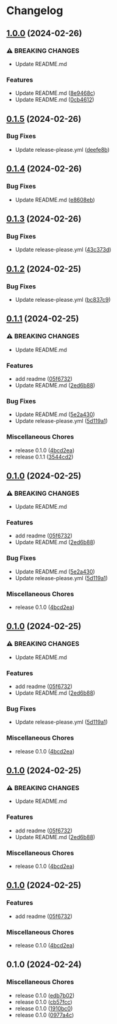 # Changelog

## [1.0.0](https://github.com/yitengjun/release-please-demo/compare/v0.1.5...v1.0.0) (2024-02-26)


### ⚠ BREAKING CHANGES

* Update README.md

### Features

* Update README.md ([8e9468c](https://github.com/yitengjun/release-please-demo/commit/8e9468ca00abc803ba8d82e5d694ced7557dcfb0))
* Update README.md ([0cb4612](https://github.com/yitengjun/release-please-demo/commit/0cb46122102e54c8b7b4b6d77032b9e6c62cb8b8))

## [0.1.5](https://github.com/yitengjun/release-please-demo/compare/v0.1.4...v0.1.5) (2024-02-26)


### Bug Fixes

* Update release-please.yml ([deefe8b](https://github.com/yitengjun/release-please-demo/commit/deefe8b51e64e8af14f0376dbd6a1c10e0c0764b))

## [0.1.4](https://github.com/yitengjun/release-please-demo/compare/v0.1.3...v0.1.4) (2024-02-26)


### Bug Fixes

* Update README.md ([e8608eb](https://github.com/yitengjun/release-please-demo/commit/e8608eb4f1b778573b55b01cd2ebd3eb43642527))

## [0.1.3](https://github.com/yitengjun/release-please-demo/compare/v0.1.2...v0.1.3) (2024-02-26)


### Bug Fixes

* Update release-please.yml ([43c373d](https://github.com/yitengjun/release-please-demo/commit/43c373d1b893b30093e85fd997ca179c7374cecd))

## [0.1.2](https://github.com/yitengjun/release-please-demo/compare/v0.1.1...v0.1.2) (2024-02-25)


### Bug Fixes

* Update release-please.yml ([bc837c9](https://github.com/yitengjun/release-please-demo/commit/bc837c9bd8c2544e4a02d5abaff65a8d71bbe15e))

## [0.1.1](https://github.com/yitengjun/release-please-demo/compare/v0.1.0...v0.1.1) (2024-02-25)


### ⚠ BREAKING CHANGES

* Update README.md

### Features

* add readme ([05f6732](https://github.com/yitengjun/release-please-demo/commit/05f6732713860a5613ef826512f44ff1895626af))
* Update README.md ([2ed6b88](https://github.com/yitengjun/release-please-demo/commit/2ed6b882fb386b2dfa50e5f5c17779346df0bbbe))


### Bug Fixes

* Update README.md ([5e2a430](https://github.com/yitengjun/release-please-demo/commit/5e2a4300cef7c8ade0e7605d31b74f066d5e26f0))
* Update release-please.yml ([5d119a1](https://github.com/yitengjun/release-please-demo/commit/5d119a1cbf00d761dfe27a70aee316dee1f2be41))


### Miscellaneous Chores

* release 0.1.0 ([4bcd2ea](https://github.com/yitengjun/release-please-demo/commit/4bcd2ea49a1ce27f7f0cf4fbb16cfcbbaed0276e))
* release 0.1.1 ([3544cd2](https://github.com/yitengjun/release-please-demo/commit/3544cd293043948f812c24de97ced94fe70d9f2c))

## [0.1.0](https://github.com/yitengjun/release-please-demo/compare/v0.1.0...v0.1.0) (2024-02-25)


### ⚠ BREAKING CHANGES

* Update README.md

### Features

* add readme ([05f6732](https://github.com/yitengjun/release-please-demo/commit/05f6732713860a5613ef826512f44ff1895626af))
* Update README.md ([2ed6b88](https://github.com/yitengjun/release-please-demo/commit/2ed6b882fb386b2dfa50e5f5c17779346df0bbbe))


### Bug Fixes

* Update README.md ([5e2a430](https://github.com/yitengjun/release-please-demo/commit/5e2a4300cef7c8ade0e7605d31b74f066d5e26f0))
* Update release-please.yml ([5d119a1](https://github.com/yitengjun/release-please-demo/commit/5d119a1cbf00d761dfe27a70aee316dee1f2be41))


### Miscellaneous Chores

* release 0.1.0 ([4bcd2ea](https://github.com/yitengjun/release-please-demo/commit/4bcd2ea49a1ce27f7f0cf4fbb16cfcbbaed0276e))

## [0.1.0](https://github.com/yitengjun/release-please-demo/compare/v0.1.0...v0.1.0) (2024-02-25)


### ⚠ BREAKING CHANGES

* Update README.md

### Features

* add readme ([05f6732](https://github.com/yitengjun/release-please-demo/commit/05f6732713860a5613ef826512f44ff1895626af))
* Update README.md ([2ed6b88](https://github.com/yitengjun/release-please-demo/commit/2ed6b882fb386b2dfa50e5f5c17779346df0bbbe))


### Bug Fixes

* Update release-please.yml ([5d119a1](https://github.com/yitengjun/release-please-demo/commit/5d119a1cbf00d761dfe27a70aee316dee1f2be41))


### Miscellaneous Chores

* release 0.1.0 ([4bcd2ea](https://github.com/yitengjun/release-please-demo/commit/4bcd2ea49a1ce27f7f0cf4fbb16cfcbbaed0276e))

## [0.1.0](https://github.com/yitengjun/release-please-demo/compare/v0.1.0...v0.1.0) (2024-02-25)


### ⚠ BREAKING CHANGES

* Update README.md

### Features

* add readme ([05f6732](https://github.com/yitengjun/release-please-demo/commit/05f6732713860a5613ef826512f44ff1895626af))
* Update README.md ([2ed6b88](https://github.com/yitengjun/release-please-demo/commit/2ed6b882fb386b2dfa50e5f5c17779346df0bbbe))


### Miscellaneous Chores

* release 0.1.0 ([4bcd2ea](https://github.com/yitengjun/release-please-demo/commit/4bcd2ea49a1ce27f7f0cf4fbb16cfcbbaed0276e))

## [0.1.0](https://github.com/yitengjun/release-please-demo/compare/v0.1.0...v0.1.0) (2024-02-25)


### Features

* add readme ([05f6732](https://github.com/yitengjun/release-please-demo/commit/05f6732713860a5613ef826512f44ff1895626af))


### Miscellaneous Chores

* release 0.1.0 ([4bcd2ea](https://github.com/yitengjun/release-please-demo/commit/4bcd2ea49a1ce27f7f0cf4fbb16cfcbbaed0276e))

## 0.1.0 (2024-02-24)


### Miscellaneous Chores

* release 0.1.0 ([edb7b02](https://github.com/yitengjun/release-please-demo/commit/edb7b021c2c9f95ee0e331e1b2c26883575e66b1))
* release 0.1.0 ([cb57fcc](https://github.com/yitengjun/release-please-demo/commit/cb57fcc53084eaddc0be95fa7dfa4fd7a0ff8681))
* release 0.1.0 ([1910bc0](https://github.com/yitengjun/release-please-demo/commit/1910bc0df28f8c02e2b5a3b0bc2eb63681029fde))
* release 0.1.0 ([0977a4c](https://github.com/yitengjun/release-please-demo/commit/0977a4cb47cf0d36e046a3ae5fee7322416c083e))
